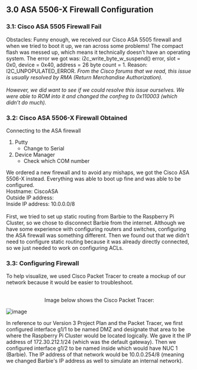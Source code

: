 <h2>3.0 ASA 5506-X Firewall Configuration</h2>

<h3>3.1: Cisco ASA 5505 Firewall Fail</h3>

Obstacles:
Funny enough, we received our Cisco ASA 5505 firewall and when we tried to boot it up, we ran across some problems! The compact flash was messed up, which means it technically doesn’t have an operating system. The error we got was: i2c_write_byte_w_suspend() error, slot = 0x0, device = 0x40, address = 26 byte count = 1. Reason: I2C_UNPOPULATED_ERROR. 
*From the Cisco forums that we read, this issue is usually resolved by RMA (Return Merchandise Authorization).*
<br>
<br>
*However, we did want to see if we could resolve this issue ourselves. We were able to ROM into it and changed the confreg to 0x110003 (which didn’t do much).*

<h3>3.2: Cisco ASA 5506-X Firewall Obtained</h3>
Connecting to the ASA firewall

1. Putty
   - Change to Serial
2. Device Manager
   - Check which COM number

We ordered a new firewall and to avoid any mishaps, we got the Cisco ASA 5506-X instead. Everything was able to boot up fine and was able to be configured. 
<br>
Hostname: CiscoASA
<br>
Outside IP address: 
<br>
Inside IP address: 10.0.0.0/8
<br>
<br>
First, we tried to set up static routing from Barbie to the Raspberry Pi Cluster, so we chose to disconnect Barbie from the internet. Although we have some experience with configuring routers and switches, configuring the ASA firewall was something different. Then we found out that we didn't need to configure static routing because it was already directly connected, so we just needed to work on configuring ACLs. 

<h3>3.3: Configuring Firewall</h3>
To help visualize, we used Cisco Packet Tracer to create a mockup of our network because it would be easier to troubleshoot. 
<br>
<br>
<p align="center">Image below shows the Cisco Packet Tracer:</p>

![image](https://github.com/itsvivianmill/Raspberry-Pi-Cluster/assets/116047994/646e8f2b-ad31-4e50-a034-ec433130b9fc)

In reference to our Version 3 Project Plan and the Packet Tracer, we first configured interface g1/1 to be named DMZ and designate that area to be where the Raspberry Pi Cluster would be located logically. We gave it the IP address of 172.30.212.1/24 (which was the default gateway). Then we configured interface g1/2 to be named inside which would have NUC 1 (Barbie). The IP address of that network would be 10.0.0.254/8 (meaning we changed Barbie's IP address as well to simulate an internal network).
